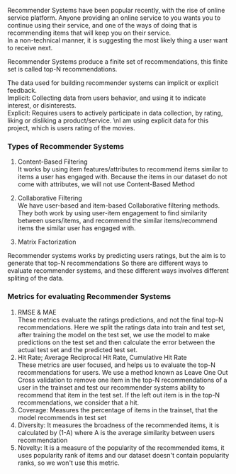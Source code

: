 Recommender Systems have been popular recently, with the rise of online service platform.
Anyone providing an online service to you wants you to continue using their service, and one of the ways of doing that is recommending items that will keep you on their service.  
In a non-technical manner, it is suggesting the most likely thing a user want to receive next.

Recommender Systems produce a finite set of recommendations, this finite set is called top-N recommendations.

The data used for building recommender systems can implicit or explicit feedback.  
Implicit: Collecting data from users behavior, and using it to indicate interest, or disinterests.  
Explicit: Requires users to actively participate in data collection, by rating, liking or disliking a product/service.
\nI am using explicit data for this project, which is users rating of the movies.

### Types of Recommender Systems
1. Content-Based Filtering  
It works by using item features/attributes to recommend items similar to items a user has engaged with.
Because the items in our dataset do not come with attributes, we will not use Content-Based Method

2. Collaborative Filtering  
We have user-based and item-based Collaborative filtering methods. They both work by using user-item engagement to find similarity between users/items, and recommend the similar items/recommend items the similar user has engaged with.

3. Matrix Factorization

Recommender systems works by predicting users ratings, but the aim is to generate that top-N recommendations
So there are different ways to evaluate recommender systems, and these different ways involves different spliting of the data.  
### Metrics for evaluating Recommender Systems
1. RMSE & MAE  
    These metrics evaluate the ratings predictions, and not the final top-N recommendations.
    Here we split the ratings data into train and test set, after training the model on the test set, we use 
    the model to make predictions on the test set and then calculate the error between the actual test set 
    and the predicted test set.
2. Hit Rate; Average Reciprocal Hit Rate, Cumulative Hit Rate  
    These metrics are user focused, and helps us to evaluate the top-N recommendations for users.
    We use a method known as Leave One Out Cross validation to remove one item in the top-N recommendations of
    a user in the trainset and test our recommender systems ability to recommend that item in the test set.
    If the left out item is in the top-N recommendations, we consider that a hit.
3. Coverage:  Measures the percentage of items in the trainset, that the model recommends in test set
4. Diversity: It measures the broadness of the recommended items, it is calculated by (1-A) where A is the average similarity between users recommendation
5. Novelty: It is a measure of the popularity of the recommended items, it uses popularity rank of items and our dataset doesn't contain popularity ranks, so we won't use this metric.
